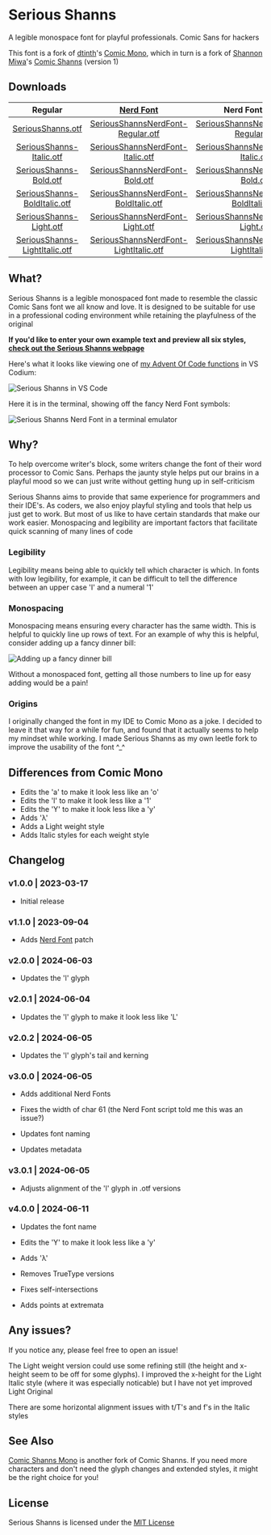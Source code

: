 # Serious Shanns

A legible monospace font for playful professionals. Comic Sans for hackers

This font is a fork of [dtinth](https://github.com/dtinth)'s [Comic Mono](https://github.com/dtinth/comic-mono-font), which in turn is a fork of [Shannon Miwa](https://github.com/shannpersand)'s [Comic Shanns](https://github.com/shannpersand/comic-shanns) (version 1)

## Downloads

|                                                 Regular                                                 |                              [Nerd Font](https://www.nerdfonts.com/)                              |                              Nerd Font Mono                            |                              Nerd Font Propo                              |
| :-------------------------------------------------------------------------------------------------------------: | :-----------------------------------------------------------------------------------------------: | :-----------------------------------------------------------------------------------------------: | :-----------------------------------------------------------------------------------------------: |
|            [SeriousShanns.otf](https://kaBeech.github.io/serious-shanns/SeriousShanns/otf/SeriousShanns-Regular.otf)            | [SeriousShannsNerdFont-Regular.otf](https://kaBeech.github.io/serious-shanns/SeriousShanns/otf/SeriousShannsNerdFont-Regular.otf) | [SeriousShannsNerdFontMono-Regular.otf](https://kaBeech.github.io/serious-shanns/SeriousShanns/otf/SeriousShannsNerdFontMono-Regular.otf) | [SeriousShannsNerdFontPropo-Regular.otf](https://kaBeech.github.io/serious-shanns/SeriousShanns/otf/SeriousShannsNerdFontPropo-Regular.otf) |
|      [SeriousShanns-Italic.otf](https://kaBeech.github.io/serious-shanns/SeriousShanns/otf/SeriousShanns-Italic.otf)     | [SeriousShannsNerdFont-Italic.otf](https://kaBeech.github.io/serious-shanns/SeriousShanns/otf/SeriousShannsNerdFont-Italic.otf) | [SeriousShannsNerdFontMono-Italic.otf](https://kaBeech.github.io/serious-shanns/SeriousShanns/otf/SeriousShannsNerdFontMono-Italic.otf) | [SeriousShannsNerdFontPropo-Italic.otf](https://kaBeech.github.io/serious-shanns/SeriousShanns/otf/SeriousShannsNerdFontPropo-Italic.otf) |
|        [SeriousShanns-Bold.otf](https://kaBeech.github.io/serious-shanns/SeriousShanns/otf/SeriousShanns-Bold.otf)       | [SeriousShannsNerdFont-Bold.otf](https://kaBeech.github.io/serious-shanns/SeriousShanns/otf/SeriousShannsNerdFont-Bold.otf) | [SeriousShannsNerdFontMono-Bold.otf](https://kaBeech.github.io/serious-shanns/SeriousShanns/otf/SeriousShannsNerdFontMono-Bold.otf) | [SeriousShannsNerdFontPropo-Bold.otf](https://kaBeech.github.io/serious-shanns/SeriousShanns/otf/SeriousShannsNerdFontPropo-Bold.otf) |
|  [SeriousShanns-BoldItalic.otf](https://kaBeech.github.io/serious-shanns/SeriousShanns/otf/SeriousShanns-BoldItalic.otf)  | [SeriousShannsNerdFont-BoldItalic.otf](https://kaBeech.github.io/serious-shanns/SeriousShanns/otf/SeriousShannsNerdFont-BoldItalic.otf) | [SeriousShannsNerdFontMono-BoldItalic.otf](https://kaBeech.github.io/serious-shanns/SeriousShanns/otf/SeriousShannsNerdFontMono-BoldItalic.otf) | [SeriousShannsNerdFontPropo-BoldItalic.otf](https://kaBeech.github.io/serious-shanns/SeriousShanns/otf/SeriousShannsNerdFontPropo-BoldItalic.otf) |
|       [SeriousShanns-Light.otf](https://kaBeech.github.io/serious-shanns/SeriousShanns/otf/SeriousShanns-Light.otf)       | [SeriousShannsNerdFont-Light.otf](https://kaBeech.github.io/serious-shanns/SeriousShanns/otf/SeriousShannsNerdFont-Light.otf) | [SeriousShannsNerdFontMono-Light.otf](https://kaBeech.github.io/serious-shanns/SeriousShanns/otf/SeriousShannsNerdFontMono-Light.otf) | [SeriousShannsNerdFontPropo-Light.otf](https://kaBeech.github.io/serious-shanns/SeriousShanns/otf/SeriousShannsNerdFontPropo-Light.otf) |
| [SeriousShanns-LightItalic.otf](https://kaBeech.github.io/serious-shanns/SeriousShanns/otf/SeriousShanns-LightItalic.otf) | [SeriousShannsNerdFont-LightItalic.otf](https://kaBeech.github.io/serious-shanns/SeriousShanns/otf/SeriousShannsNerdFont-LightItalic.otf) | [SeriousShannsNerdFontMono-LightItalic.otf](https://kaBeech.github.io/serious-shanns/SeriousShanns/otf/SeriousShannsNerdFontMono-LightItalic.otf) | [SeriousShannsNerdFontPropo-LightItalic.otf](https://kaBeech.github.io/serious-shanns/SeriousShanns/otf/SeriousShannsNerdFontPropo-LightItalic.otf) |

## What?

Serious Shanns is a legible monospaced font made to resemble the classic Comic Sans font we all know and love. It is designed to be suitable for use in a professional coding environment while retaining the playfulness of the original

**If you'd like to enter your own example text and preview all six styles, [check out the Serious Shanns webpage](https://kaBeech.github.io/serious-shanns)**

Here's what it looks like viewing one of [my Advent Of Code functions](https://github.com/kaBeech/Advent-Of-Code) in VS Codium:

![Serious Shanns in VS Code](https://kaBeech.github.io/serious-shanns/vscExample.png "Serious Shanns in VS Codium")

Here it is in the terminal, showing off the fancy Nerd Font symbols:

![Serious Shanns Nerd Font in a terminal emulator](https://kaBeech.github.io/serious-shanns/nerdFontExample.png "Serious Shanns in Kitty with Starship")

## Why?

To help overcome writer's block, some writers change the font of their word processor to Comic Sans. Perhaps the jaunty style helps put our brains in a playful mood so we can just write without getting hung up in self-criticism

Serious Shanns aims to provide that same experience for programmers and their IDE's. As coders, we also enjoy playful styling and tools that help us just get to work. But most of us like to have certain standards that make our work easier. Monospacing and legibility are important factors that facilitate quick scanning of many lines of code

### Legibility

Legibility means being able to quickly tell which character is which. In fonts with low legibility, for example, it can be difficult to tell the difference between an upper case 'I' and a numeral '1'

### Monospacing

Monospacing means ensuring every character has the same width. This is helpful to quickly line up rows of text. For an example of why this is helpful, consider adding up a fancy dinner bill:

![Adding up a fancy dinner bill](https://kaBeech.github.io/serious-shanns/fancyDinner.png "Adding up a fancy dinner bill")

Without a monospaced font, getting all those numbers to line up for easy adding would be a pain!

### Origins

I originally changed the font in my IDE to Comic Mono as a joke. I decided to leave it that way for a while for fun, and found that it actually seems to help my mindset while working. I made Serious Shanns as my own leetle fork to improve the usability of the font ^\_^

## Differences from Comic Mono

- Edits the 'a' to make it look less like an 'o'
- Edits the 'l' to make it look less like a '1'
- Edits the 'Y' to make it look less like a 'y'
- Adds 'λ'
- Adds a Light weight style
- Adds Italic styles for each weight style

## Changelog

### v1.0.0 | 2023-03-17

- Initial release

### v1.1.0 | 2023-09-04

- Adds [Nerd Font](https://www.nerdfonts.com/) patch

### v2.0.0 | 2024-06-03

- Updates the 'l' glyph

### v2.0.1 | 2024-06-04

- Updates the 'l' glyph to make it look less like 'L'

### v2.0.2 | 2024-06-05

- Updates the 'l' glyph's tail and kerning

### v3.0.0 | 2024-06-05

- Adds additional Nerd Fonts

- Fixes the width of char 61 (the Nerd Font script told me this was an issue?)

- Updates font naming

- Updates metadata

### v3.0.1 | 2024-06-05

- Adjusts alignment of the 'l' glyph in .otf versions

### v4.0.0 | 2024-06-11

- Updates the font name

- Edits the 'Y' to make it look less like a 'y'

- Adds 'λ'

- Removes TrueType versions

- Fixes self-intersections

- Adds points at extremata

## Any issues?

If you notice any, please feel free to open an issue!

The Light weight version could use some refining still (the height
and x-height seem to be off for some glyphs). I improved the x-height
for the Light Italic style (where it was especially noticable) but I
have not yet improved Light Original

There are some horizontal alignment issues with t/T's and f's in the Italic styles

## See Also

[Comic Shanns Mono](https://github.com/jesusmgg/comic-shanns-mono) is another 
fork of Comic Shanns. If you need more characters and don't need the glyph 
changes and extended styles, it might be the right choice for you!

## License

Serious Shanns is licensed under the [MIT License](LICENSE)
